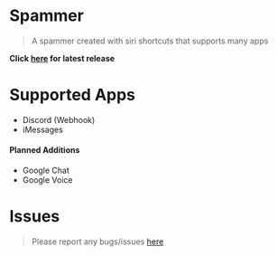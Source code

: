 # Spammer
> A spammer created with siri shortcuts that supports many apps

**Click [here](https://github.com/taksheel-club/Spammer/releases/latest) for latest release**

# Supported Apps
- Discord (Webhook)
- iMessages

#### Planned Additions
- Google Chat
- Google Voice

# Issues
> Please report any bugs/issues [here](https://github.com/taksheel-club/Spammer/issues/new)
